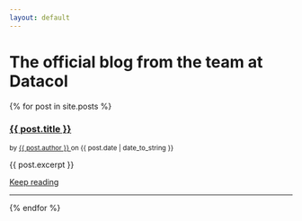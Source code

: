 ```yaml
---
layout: default
---
```


<div class="blog-banner">
  <h1>The official blog from the team at Datacol</h1>
</div>
<div class="container">
  <div class="blogs-wraper">
    {% for post in site.posts %}
      <article class="blog-item">
        <h3> <a href="{{ post.url }}"> {{ post.title }} </a></h3>
        <small class="blog-author"> by <a href="https://twitter.com/{{ post.author }}" href="_blank"> {{ post.author }} </a>
          on {{ post.date | date_to_string }} </small>
        <p class="blog-desc">  {{ post.excerpt }} </p>
        <a class="r-link" href="{{ post.url }}">Keep reading</a>
      </article>
      <hr class="blog-hr">
    {% endfor %}
  </div>
</div>
